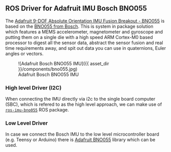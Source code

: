 ## ROS Driver for Adafruit IMU Bosch BNO055

The [Adafruit 9-DOF Absolute Orientation IMU Fusion Breakout - BNO055](https://www.adafruit.com/product/2472) is based on
the [BNO055 from Bosch](https://www.bosch-sensortec.com/products/smart-sensors/bno055/). This is system in package solution which features a MEMS accelerometer,
magnetometer and gyroscope and putting them on a single die with a high speed ARM Cortex-M0 based processor to digest all the sensor data,
abstract the sensor fusion and real time requirements away, and spit out data you can use in quaternions, Euler angles or vectors.

<figure markdown>
  ![Adafruit Bosch BNO055 IMU]({{ asset_dir }}/components/bno055.jpg)
  <figcaption>Adafruit Bosch BNO055 IMU</figcaption>
</figure>

### High level Driver (I2C)

When connecting the IMU directly via i2c to the single board computer (SBC), which is refered to as the high level approach, we can make use of
[`ros-imu-bno055`](https://github.com/dheera/ros-imu-bno055) ROS package.


### Low Level Driver

In case we connect the Bosch IMU to the low level microcontroller board (e.g. Teensy or Arduino) there is
[Adafruit BNO055](https://github.com/adafruit/Adafruit_BNO055) library which can be used.
